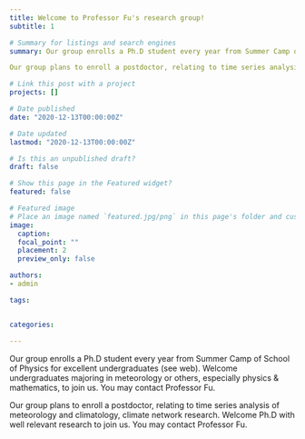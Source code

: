 ```yaml
---
title: Welcome to Professor Fu's research group!
subtitle: 1

# Summary for listings and search engines
summary: Our group enrolls a Ph.D student every year from Summer Camp of School of Physics for excellent undergraduates (see web). Welcome undergraduates majoring in meteorology or others, especially physics & mathematics, to join us. You may contact Professor Fu.

Our group plans to enroll a postdoctor, relating to time series analysis of meteorology and climatology, climate network research. Welcome Ph.D with well relevant research to join us. You may contact Professor Fu.

# Link this post with a project
projects: []

# Date published
date: "2020-12-13T00:00:00Z"

# Date updated
lastmod: "2020-12-13T00:00:00Z"

# Is this an unpublished draft?
draft: false

# Show this page in the Featured widget?
featured: false

# Featured image
# Place an image named `featured.jpg/png` in this page's folder and customize its options here.
image:
  caption: 
  focal_point: ""
  placement: 2
  preview_only: false

authors:
- admin

tags:


categories:

---
```


Our group enrolls a Ph.D student every year from Summer Camp of School of Physics for excellent undergraduates (see web). Welcome undergraduates majoring in meteorology or others, especially physics & mathematics, to join us. You may contact Professor Fu.

Our group plans to enroll a postdoctor, relating to time series analysis of meteorology and climatology, climate network research. Welcome Ph.D with well relevant research to join us. You may contact Professor Fu.
